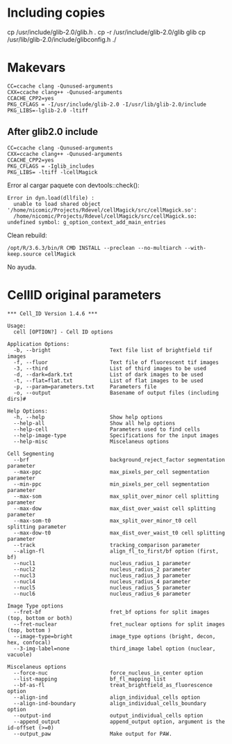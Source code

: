 # Including copies 

  cp /usr/include/glib-2.0/glib.h .
  cp -r /usr/include/glib-2.0/glib glib
  cp /usr/lib/glib-2.0/include/glibconfig.h ./

# Makevars

    CC=ccache clang -Qunused-arguments
    CXX=ccache clang++ -Qunused-arguments
    CCACHE_CPP2=yes
    PKG_CFLAGS = -I/usr/include/glib-2.0 -I/usr/lib/glib-2.0/include
    PKG_LIBS=-lglib-2.0 -ltiff

## After glib2.0 include

    CC=ccache clang -Qunused-arguments
    CXX=ccache clang++ -Qunused-arguments
    CCACHE_CPP2=yes
    PKG_CFLAGS = -Iglib_includes
    PKG_LIBS= -ltiff -lcellMagick

Error al cargar paquete con devtools::check():

    Error in dyn.load(dllfile) : 
      unable to load shared object '/home/nicomic/Projects/Rdevel/cellMagick/src/cellMagick.so':
      /home/nicomic/Projects/Rdevel/cellMagick/src/cellMagick.so: undefined symbol: g_option_context_add_main_entries

Clean rebuild:

    /opt/R/3.6.3/bin/R CMD INSTALL --preclean --no-multiarch --with-keep.source cellMagick

No ayuda.

# CellID original parameters
```
*** Cell_ID Version 1.4.6 *** 

Usage:
  cell [OPTION?] - Cell ID options

Application Options:
  -b, --bright                   Text file list of brightfield tif images
  -f, --fluor                    Text file of fluorescent tif images
  -3, --third                    List of third images to be used
  -d, --dark=dark.txt            List of dark images to be used
  -t, --flat=flat.txt            List of flat images to be used
  -p, --param=parameters.txt     Parameters file 
  -o, --output                   Basename of output files (including dirs)# 

Help Options:
  -h, --help                     Show help options
  --help-all                     Show all help options
  --help-cell                    Parameters used to find cells
  --help-image-type              Specifications for the input images
  --help-misc                    Miscelaneus options

Cell Segmenting
  --brf                          background_reject_factor segmentation parameter
  --max-ppc                      max_pixels_per_cell segmentation parameter
  --min-ppc                      min_pixels_per_cell segmentation parameter
  --max-som                      max_split_over_minor cell splitting parameter
  --max-dow                      max_dist_over_waist cell splitting parameter
  --max-som-t0                   max_split_over_minor_t0 cell splitting parameter
  --max-dow-t0                   max_dist_over_waist_t0 cell splitting parameter
  --track                        tracking_comparison parameter
  --align-fl                     align_fl_to_first/bf option (first, bf)
  --nucl1                        nucleus_radius_1 parameter 
  --nucl2                        nucleus_radius_2 parameter 
  --nucl3                        nucleus_radius_3 parameter 
  --nucl4                        nucleus_radius_4 parameter 
  --nucl5                        nucleus_radius_5 parameter 
  --nucl6                        nucleus_radius_6 parameter 

Image Type options
  --fret-bf                      fret_bf options for split images (top, bottom or both)
  --fret-nuclear                 fret_nuclear options for split images (top, bottom )
  --image-type=bright            image_type options (bright, decon, hex, confocal)
  --3-img-label=none             third_image label option (nuclear, vacuole)

Miscelaneus options
  --force-nuc                    force_nucleus_in_center option
  --list-mapping                 bf_fl_mapping list
  --bf-as-fl                     treat_brightfield_as_fluorescence option
  --align-ind                    align_individual_cells option
  --align-ind-boundary           align_individual_cells_boundary option
  --output-ind                   output_individual_cells option
  --append_output                append_output option, argument is the id-offset (>=0)
  --output_paw                   Make output for PAW.
```